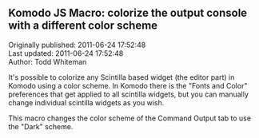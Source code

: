## Komodo JS Macro: colorize the output console with a different color scheme  
Originally published: 2011-06-24 17:52:48  
Last updated: 2011-06-24 17:52:48  
Author: Todd Whiteman  
  
It's possible to colorize any Scintilla based widget (the editor part) in Komodo using a color scheme. In Komodo there is the "Fonts and Color" preferences that get applied to all scintilla widgets, but you can manually change individual scintilla widgets as you wish.

This macro changes the color scheme of the Command Output tab to use the "Dark" scheme.

